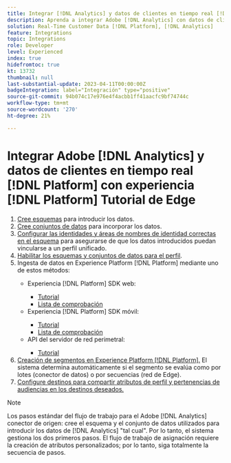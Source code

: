 ```yaml
---
title: Integrar [!DNL Analytics] y datos de clientes en tiempo real [!DNL Platform] con la experiencia [!DNL Platform] Tutorial de Edge
description: Aprenda a integrar Adobe [!DNL Analytics] con datos de clientes en tiempo real [!DNL Platform] mediante el SDK web de AEP, el SDK móvil de AEP o la API del servidor de red perimetral.
solution: Real-Time Customer Data [!DNL Platform], [!DNL Analytics]
feature: Integrations
topic: Integrations
role: Developer
level: Experienced
index: true
hidefromtoc: true
kt: 13732
thumbnail: null
last-substantial-update: 2023-04-11T00:00:00Z
badgeIntegration: label="Integración" type="positive"
source-git-commit: 94b074c17e976e4f4acbb1ff41aacfc9bf74744c
workflow-type: tm+mt
source-wordcount: '270'
ht-degree: 21%

---
```



# Integrar Adobe [!DNL Analytics] y datos de clientes en tiempo real [!DNL Platform] con experiencia [!DNL Platform] Tutorial de Edge

<ol>
    <li><a href="https://experienceleague.adobe.com/?lang=es#dashboard/learning" _target="_blank" rel="noopener noreferrer">Cree esquemas</a> para introducir los datos.</li>
    <li><a href="https://experienceleague.adobe.com/docs/platform-learn/tutorials/data-ingestion/create-datasets-and-ingest-data.html?lang=es" _target="_blank" rel="noopener noreferrer">Cree conjuntos de datos</a> para incorporar los datos.</a></li>
    <li><a href="https://experienceleague.adobe.com/docs/platform-learn/tutorials/identities/label-ingest-and-verify-identity-data.html?lang=en" _target="_blank" rel="noopener noreferrer">Configurar las identidades y áreas de nombres de identidad correctas en el esquema</a> para asegurarse de que los datos introducidos puedan vincularse a un perfil unificado.</li>
    <li><a href="https://experienceleague.adobe.com/docs/platform-learn/tutorials/profiles/bring-data-into-the-real-time-customer-profile.html?lang=es" _target="_blank" rel="noopener noreferrer">Habilitar los esquemas y conjuntos de datos para el perfil</a>.</li>
    <li>Ingesta de datos en Experience Platform [!DNL Platform] mediante uno de estos métodos:</li>
        <ul>
           <li>Experiencia [!DNL Platform] SDK web:</li>
                <ul>
                    <li><a href="https://experienceleague.adobe.com/docs/platform-learn/implement-web-sdk/overview.html?lang=es" _target="_blank" rel="noopener noreferrer">Tutorial</a></li>
                    <li><a href="https://experienceleague.adobe.com/docs/analytics/implementation/aep-edge/web-sdk/overview.html" _target="_blank" rel="noopener noreferrer">Lista de comprobación</a></li>
                </ul>
            <li>Experiencia [!DNL Platform] SDK móvil:</li>
                <ul>
                    <li><a href="https://experienceleague.adobe.com/docs/platform-learn/data-collection/mobile-sdk/create-mobile-properties.html" _target="_blank" rel="noopener noreferrer">Tutorial</a></li>
                    <li><a href="https://experienceleague.adobe.com/docs/analytics/implementation/aep-edge/mobile-sdk/overview.html" _target="_blank" rel="noopener noreferrer">Lista de comprobación</a></li>
                </ul></li>
            <li>API del servidor de red perimetral:</li>
                <ul>
                    <li><a href="https://experienceleague.adobe.com/docs/experience-platform/edge-network-server-api/interacting-other-adobe-solutions/interacting-adobe-analytics.html?lang=es" _target="_blank" rel="noopener noreferrer">Tutorial</a></li>
                </ul>
       </ul>
    <li><a href="https://experienceleague.adobe.com/docs/platform-learn/tutorials/segments/create-segments.html" _target="_blank" rel="noopener noreferrer">Creación de segmentos en Experience Platform [!DNL Platform].</a> El sistema determina automáticamente si el segmento se evalúa como por lotes (conector de datos) o por secuencias (red de Edge).</li>
    <li><a href="https://experienceleague.adobe.com/docs/platform-learn/tutorials/destinations/create-destinations-and-activate-data.html" _target="_blank" rel="noopener noreferrer">Configure destinos para compartir atributos de perfil y pertenencias de audiencias en los destinos deseados.</a></li>
</ol>

>[!NOTE]
>
>Los pasos estándar del flujo de trabajo para el Adobe [!DNL Analytics] conector de origen: cree el esquema y el conjunto de datos utilizados para introducir los datos de [!DNL Analytics] &quot;tal cual&quot;. Por lo tanto, el sistema gestiona los dos primeros pasos. El flujo de trabajo de asignación requiere la creación de atributos personalizados; por lo tanto, siga totalmente la secuencia de pasos.
